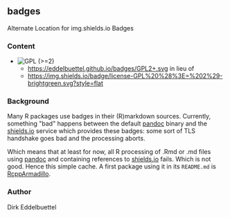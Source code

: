 ## badges

Alternate Location for img.shields.io Badges

### Content
- ![GPL (>=2)](https://eddelbuettel.github.io/badges/GPL2+.svg)  
    - https://eddelbuettel.github.io/badges/GPL2+.svg in lieu of 
    - https://img.shields.io/badge/license-GPL%20%28%3E=%202%29-brightgreen.svg?style=flat
    
### Background

Many R packages use badges in their (R)markdown sources.  Currently, something "bad" happens between the default
[pandoc](http://pandoc.org/) binary and the [shields.io](https://shields.io) service which provides these badges: 
some sort of TLS handshake goes bad and the processing aborts. 

Which means that at least for now, all R processing of .Rmd or .md files using [pandoc](http://pandoc.org/) and containing 
references to [shields.io](https://shields.io) fails.  Which is not good.  Hence this simple cache.  A first package using
it in its `README.md` is [RcppArmadillo](https://github.com/RcppCore/RcppArmadillo). 

### Author

Dirk Eddelbuettel 
